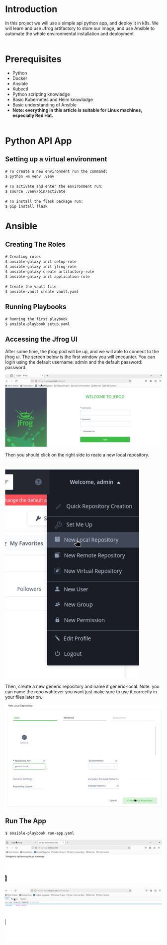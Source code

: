 # Introduction
In this project we will use a simple api python app, and deploy it in k8s. We will learn and use Jfrog artifactory to store our image, and use Ansible to automate the whole environmental installation and deployment<br><br>

# Prerequisites
* Python
* Docker
* Ansible
* Kubectl
* Python scripting knowladge
* Basic Kubernetes and Helm knowladge
* Basic understanding of Ansible
* **Note: everything in this article is suitable for Linux machines, especially Red Hat.**<br><br>

# Python API App
## Setting up a virtual environment
```
# To create a new environment run the command:
$ python -m venv .venv

# To activate and enter the environment run:
$ source .venv/bin/activate

# To install the flask package run:
$ pip install flask
```

# Ansible
## Creating The Roles
```
# Creating roles
$ ansible-galaxy init setup-role
$ ansible-galaxy init jfrog-role
$ ansible-galaxy create artifactory-role
$ ansible-galaxy init application-role

# Create the vault file
$ ansible-vault create vault.yaml
```

## Running Playbooks
```
# Running the first playbook
$ ansible-playbook setup.yaml
```

## Accessing the Jfrog UI
After some time, the jfrog pod will be up, and we will able to connect to the jfrog ui.
The screen below is the first window you will encounter. You can login using the default username: admin and the default password: password.

![alt text](images/image.png)

Then you should click on the right side to reate a new local repository.

![alt text](images/image-1.png)

Then, create a new generic repository and name it generic-local.
Note: you can name the repo wahtever you want just make sure to use it correctly in your files later on.

![alt text](images/image-3.png)

## Run The App
```
$ ansible-playbook run-app.yaml
```

![alt text](<images/Screenshot 2024-03-07 160408.png>)

![alt text](<images/Screenshot 2024-03-07 160432.png>)
